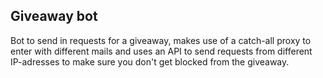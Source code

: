 ## Giveaway bot

Bot to send in requests for a giveaway,
makes use of a catch-all proxy to enter with different mails and
uses an API to send requests from different IP-adresses
to make sure you don't get blocked from the giveaway.